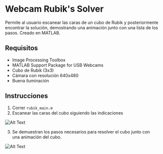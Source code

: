 # Webcam Rubik's Solver
Permite al usuario escanear las caras de un cubo de Rubik y posteriormente encontrar la solución, demostrando una animación junto con una lista de los pasos. Creado en MATLAB.

## Requisitos
* Image Processing Toolbox
* MATLAB Support Package for USB Webcams
* Cubo de Rubik (3x3)
* Cámara con resolución 640x480
* Buena iluminación

## Instrucciones

1. Correr `rubik_main.m`
2. Escanear las caras del cubo siguiendo las indicaciones

![Alt Text]([https://drive.google.com/uc?export=view&id=1JapRFnkeHc7Tz4zfMUAMsY3_RWfOeuO_](https://drive.google.com/file/d/1KLCXlvwrbrIQa28aG953S984NrGuu_nK/view?usp=sharing))

3. Se demuestran los pasos necesarios para resolver el cubo junto con una animación del cubo.

![Alt Text](https://drive.google.com/uc?export=view&id=1vvW5xl9rx3qckdG-6K7DlEBdTraWmOwa)

